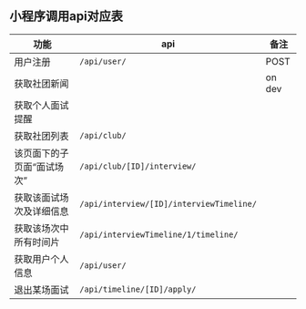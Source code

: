 ## 小程序调用api对应表

| 功能                         | api                                      | 备注   |
| ---------------------------- | ---------------------------------------- | ------ |
| 用户注册                     | `/api/user/`                             | POST   |
| 获取社团新闻                 |                                          | on dev |
| 获取个人面试提醒             |                                          |        |
| 获取社团列表                 | `/api/club/`                             |        |
| 该页面下的子页面“面试场次” | `/api/club/[ID]/interview/`              |        |
| 获取该面试场次及详细信息     | `/api/interview/[ID]/interviewTimeline/` |        |
| 获取该场次中所有时间片       | `/api/interviewTimeline/1/timeline/`     |        |
| 获取用户个人信息             | `/api/user/`                             |        |
| 退出某场面试                 | `/api/timeline/[ID]/apply/`              |        |  |